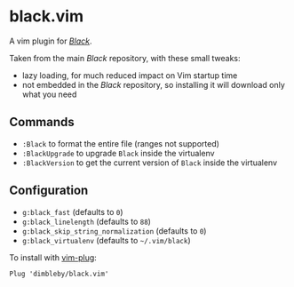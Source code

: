 # black.vim

A vim plugin for [*Black*](https://github.com/ambv/black).

Taken from the main *Black* repository, with these small tweaks:

* lazy loading, for much reduced impact on Vim startup time
* not embedded in the *Black* repository, so installing it will download only what you need

## Commands

* `:Black` to format the entire file (ranges not supported)
* `:BlackUpgrade` to upgrade `Black` inside the virtualenv
* `:BlackVersion` to get the current version of `Black` inside the virtualenv

## Configuration

* `g:black_fast` (defaults to `0`)
* `g:black_linelength` (defaults to `88`)
* `g:black_skip_string_normalization` (defaults to `0`)
* `g:black_virtualenv` (defaults to `~/.vim/black`)

To install with [vim-plug](https://github.com/junegunn/vim-plug):

```
Plug 'dimbleby/black.vim'
```
